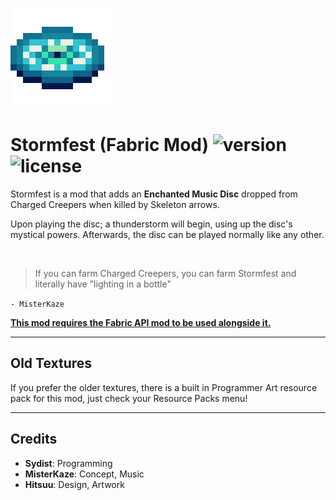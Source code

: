 ![icon]

# Stormfest (Fabric Mod) ![version] ![license]

Stormfest is a mod that adds an **Enchanted Music Disc** dropped from Charged Creepers when killed by Skeleton arrows.

Upon playing the disc; a thunderstorm will begin, using up the disc's mystical powers.
Afterwards, the disc can be played normally like any other.

<br>

> If you can farm Charged Creepers, you can farm Stormfest and literally have "lighting in a bottle"

`- MisterKaze`

<ins>**This mod requires the Fabric API mod to be used alongside it.**</ins>

---

## Old Textures

If you prefer the older textures, there is a built in Programmer Art resource pack for this mod, just check your Resource Packs menu!

---

## Credits

- **Sydist**: Programming
- **MisterKaze**: Concept, Music
- **Hitsuu**: Design, Artwork

[icon]: ./src/main/resources/assets/stormfest/icon.png
[version]: https://img.shields.io/github/v/release/sydist/stormfest?label=version&style=flat-square
[license]: https://img.shields.io/github/license/sydist/stormfest?style=flat-square
